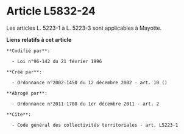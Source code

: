 # Article L5832-24

Les articles L. 5223-1 à L. 5223-3 sont applicables à Mayotte.

**Liens relatifs à cet article**

	**Codifié par**:

	  - Loi n°96-142 du 21 février 1996

	**Créé par**:

	  - Ordonnance n°2002-1450 du 12 décembre 2002 - art. 10 ()

	**Abrogé par**:

	  - Ordonnance n°2011-1708 du 1er décembre 2011 - art. 2

	**Cite**:

	  - Code général des collectivités territoriales - art. L5223-1

